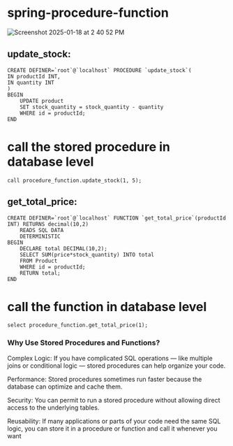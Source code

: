# spring-procedure-function

![Screenshot 2025-01-18 at 2 40 52 PM](https://github.com/user-attachments/assets/1a7681e6-2077-464a-a706-45c9ec253c23)

update_stock:
--------------
```
CREATE DEFINER=`root`@`localhost` PROCEDURE `update_stock`(
IN productId INT,
IN quantity INT
)
BEGIN
	UPDATE product
    SET stock_quantity = stock_quantity - quantity
	WHERE id = productId;
END
```

# call the stored procedure in database level
```
call procedure_function.update_stock(1, 5);
```

get_total_price:
----------------
```
CREATE DEFINER=`root`@`localhost` FUNCTION `get_total_price`(productId INT) RETURNS decimal(10,2)
    READS SQL DATA
    DETERMINISTIC
BEGIN
	DECLARE total DECIMAL(10,2);
	SELECT SUM(price*stock_quantity) INTO total
    FROM Product
    WHERE id = productId;
	RETURN total;
END
```
# call the function in database level
```
select procedure_function.get_total_price(1);
```

### Why Use Stored Procedures and Functions?

Complex Logic: If you have complicated SQL operations — like multiple joins or conditional logic — stored procedures can help organize your code.

Performance: Stored procedures sometimes run faster because the database can optimize and cache them.

Security: You can permit to run a stored procedure without allowing direct access to the underlying tables.

Reusability: If many applications or parts of your code need the same SQL logic, you can store it in a procedure or function and call it whenever you want
